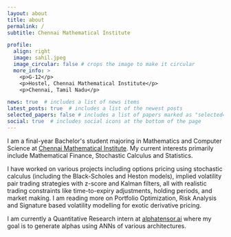 ```yaml
---
layout: about
title: about
permalink: /
subtitle: Chennai Mathematical Institute

profile:
  align: right
  image: sahil.jpeg
  image_circular: false # crops the image to make it circular
  more_info: >
    <p>G-12</p>
    <p>Hostel, Chennai Mathematical Institute</p>
    <p>Chennai, Tamil Nadu</p>

news: true  # includes a list of news items
latest_posts: true  # includes a list of the newest posts
selected_papers: false # includes a list of papers marked as "selected={true}"
social: true  # includes social icons at the bottom of the page
---
```


I am a final-year Bachelor's student majoring in Mathematics and Computer Science at [Chennai Mathematical Institute](https://www.cmi.ac.in/). My current interests primarily include Mathematical Finance, Stochastic Calculus and Statistics. 

I have worked on various projects including options pricing using stochastic calculus (including the Black-Scholes and Heston models), implied volatility pair trading strategies with z-score and Kalman filters, all with realistic trading constraints like time-to-expiry adjustments, holding periods, and market making. I am reading more on Portfolio Optimization, Risk Analysis and Signature based volatility modelling for exotic derivative pricing.

I am currently a Quantitative Research intern at [alphatensor.ai](https://www.alphatensor.ai/) where my goal is to generate alphas using ANNs of various architectures.
